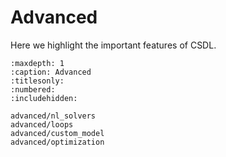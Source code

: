 # Advanced

Here we highlight the important features of CSDL.

```{toctree}
:maxdepth: 1
:caption: Advanced
:titlesonly:
:numbered:
:includehidden:

advanced/nl_solvers
advanced/loops
advanced/custom_model
advanced/optimization
```